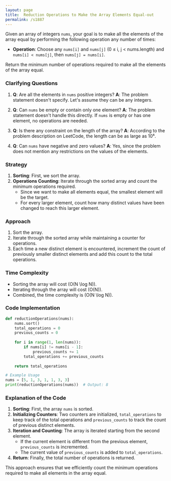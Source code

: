 ```yaml
---
layout: page
title:  Reduction Operations to Make the Array Elements Equal-out
permalink: /s1887
---
```


Given an array of integers `nums`, your goal is to make all the elements of the array equal by performing the following operation any number of times: 
- **Operation**: Choose any `nums[i]` and `nums[j]` (0 ≤ i, j < nums.length) and `nums[i] < nums[j]`, then `nums[j] = nums[i]`.

Return the minimum number of operations required to make all the elements of the array equal.

### Clarifying Questions

1. **Q**: Are all the elements in `nums` positive integers?
   **A**: The problem statement doesn't specify. Let's assume they can be any integers.

2. **Q**: Can `nums` be empty or contain only one element?
   **A**: The problem statement doesn't handle this directly. If `nums` is empty or has one element, no operations are needed.

3. **Q**: Is there any constraint on the length of the array?
   **A**: According to the problem description on LeetCode, the length can be as large as 10⁵.

4. **Q**: Can `nums` have negative and zero values?
   **A**: Yes, since the problem does not mention any restrictions on the values of the elements.

### Strategy

1. **Sorting**: First, we sort the array.
2. **Operations Counting**: Iterate through the sorted array and count the minimum operations required.
   - Since we want to make all elements equal, the smallest element will be the target.
   - For every larger element, count how many distinct values have been changed to reach this larger element.
   
### Approach

1. Sort the array.
2. Iterate through the sorted array while maintaining a counter for operations.
3. Each time a new distinct element is encountered, increment the count of previously smaller distinct elements and add this count to the total operations.

### Time Complexity

- Sorting the array will cost \(O(N \log N)\).
- Iterating through the array will cost \(O(N)\).
- Combined, the time complexity is \(O(N \log N)\).

### Code Implementation

```python
def reductionOperations(nums):
    nums.sort()
    total_operations = 0
    previous_counts = 0
    
    for i in range(1, len(nums)):
        if nums[i] != nums[i - 1]:
            previous_counts += 1
        total_operations += previous_counts
    
    return total_operations

# Example Usage
nums = [5, 1, 3, 1, 1, 3, 3]
print(reductionOperations(nums))  # Output: 8
```

### Explanation of the Code

1. **Sorting**: First, the array `nums` is sorted.
2. **Initializing Counters**: Two counters are initialized, `total_operations` to keep track of the total operations and `previous_counts` to track the count of previous distinct elements.
3. **Iteration and Counting**: The array is iterated starting from the second element.
   - If the current element is different from the previous element, `previous_counts` is incremented.
   - The current value of `previous_counts` is added to `total_operations`.
4. **Return**: Finally, the total number of operations is returned.

This approach ensures that we efficiently count the minimum operations required to make all elements in the array equal.